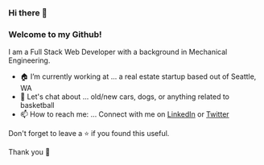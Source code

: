 ### Hi there 👋

### Welcome to my Github!

I am a Full Stack Web Developer with a background in Mechanical Engineering. 

- 🏠 I’m currently working at ... a real estate startup based out of Seattle, WA
- 💬 Let's chat about ... old/new cars, dogs, or anything related to basketball
- 📫 How to reach me: ... Connect with me on [LinkedIn](www.linkedin.com/in/carlosbanks) or [Twitter](www.twitter.com/carlosbanko)

Don't forget to leave a ⭐ if you found this useful.

Thank you 🤝
